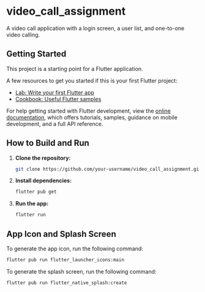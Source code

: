 # video_call_assignment

A video call application with a login screen, a user list, and one-to-one video calling.

## Getting Started

This project is a starting point for a Flutter application.

A few resources to get you started if this is your first Flutter project:

- [Lab: Write your first Flutter app](https://docs.flutter.dev/get-started/codelab)
- [Cookbook: Useful Flutter samples](https://docs.flutter.dev/cookbook)

For help getting started with Flutter development, view the
[online documentation](https://docs.flutter.dev/), which offers tutorials,
samples, guidance on mobile development, and a full API reference.

## How to Build and Run

1. **Clone the repository:**
   ```bash
   git clone https://github.com/your-username/video_call_assignment.git
   ```
2. **Install dependencies:**
   ```bash
   flutter pub get
   ```
3. **Run the app:**
   ```bash
   flutter run
   ```

## App Icon and Splash Screen

To generate the app icon, run the following command:
```bash
flutter pub run flutter_launcher_icons:main
```

To generate the splash screen, run the following command:
```bash
flutter pub run flutter_native_splash:create
```
